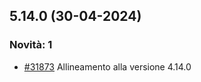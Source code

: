 ## 5.14.0 (30-04-2024)

### Novità: 1
- [#31873](https://parermine.regione.emilia-romagna.it/issues/31873) Allineamento alla versione 4.14.0
